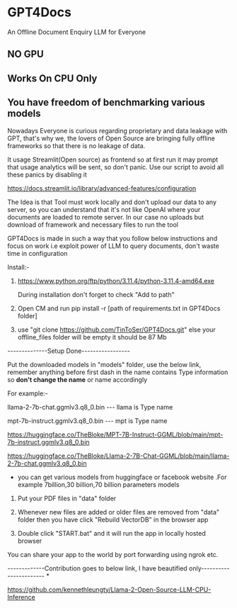 # GPT4Docs
An Offline Document Enquiry LLM for Everyone

## NO GPU 
## Works On CPU Only
## You have freedom of benchmarking various models

Nowadays Everyone is curious regarding proprietary and data leakage with GPT, that's why we, the lovers of Open Source are bringing fully offline frameworks so that there is no leakage of data.

It usage Streamlit(Open source) as frontend so at first run it may prompt that usage analytics will be sent, so don't panic. Use our script to avoid all these panics by disabling it

https://docs.streamlit.io/library/advanced-features/configuration

The Idea is that Tool must work locally and don't upload our data to any server, so you can understand that it's not like OpenAI where your documents are loaded to remote server. In our case no uploads but download of framework and necessary files to run the tool

GPT4Docs is made in such a way that you follow below instructions and focus on work i.e exploit power of LLM to query documents, don't waste time in configuration

Install:-

1. https://www.python.org/ftp/python/3.11.4/python-3.11.4-amd64.exe
   
   During installation don't forget to check "Add to path"
   
2. Open CM and run pip install -r [path of requirements.txt in GPT4Docs folder]
   
4. use "git clone https://github.com/TinToSer/GPT4Docs.git"    else your offline_files folder will be empty it should be 87 Mb

--------------Setup Done-----------------

Put the downloaded models in "models" folder, use the below link, remember anything before first dash in the name contains Type information so **don't change the name** or name accordingly

For example:-

llama-2-7b-chat.ggmlv3.q8_0.bin --- llama is Type name

mpt-7b-instruct.ggmlv3.q8_0.bin --- mpt is Type name

  https://huggingface.co/TheBloke/MPT-7B-Instruct-GGML/blob/main/mpt-7b-instruct.ggmlv3.q8_0.bin

  https://huggingface.co/TheBloke/Llama-2-7B-Chat-GGML/blob/main/llama-2-7b-chat.ggmlv3.q8_0.bin

* you can get various models from huggingface or facebook website .For example 7billion,30 billion,70 billion parameters models


1. Put your PDF files in "data" folder

2. Whenever new files are added or older files are removed from "data" folder then you have click "Rebuild VectorDB" in the browser app

3. Double click "START.bat" and it will run the app in locally hosted browser

You can share your app to the world by port forwarding using ngrok etc.


-------------Contribution goes to below link, I have beautified only----------------------- *

  https://github.com/kennethleungty/Llama-2-Open-Source-LLM-CPU-Inference


